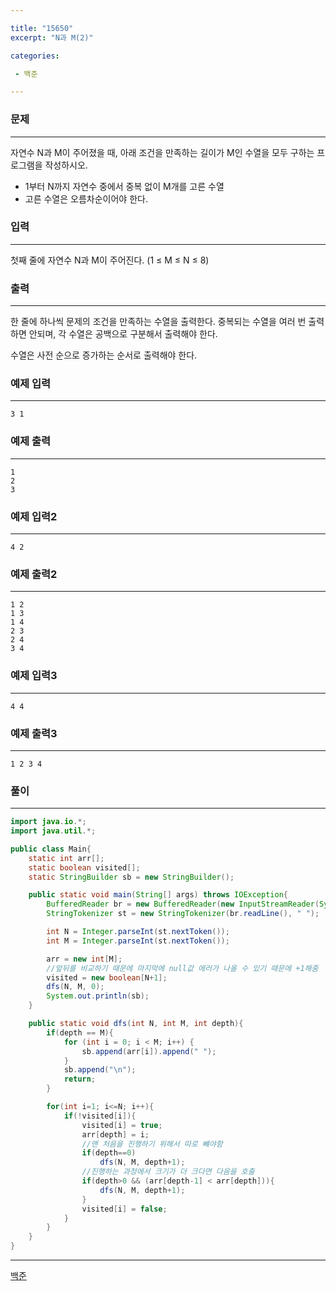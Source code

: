 ```yaml
---

title: "15650"
excerpt: "N과 M(2)"

categories:

 - 백준 

---
```


### 문제

---

자연수 N과 M이 주어졌을 때, 아래 조건을 만족하는 길이가 M인 수열을 모두 구하는 프로그램을 작성하시오.

- 1부터 N까지 자연수 중에서 중복 없이 M개를 고른 수열
- 고른 수열은 오름차순이어야 한다.





### 입력

---

첫째 줄에 자연수 N과 M이 주어진다. (1 ≤ M ≤ N ≤ 8)




### 출력

---

한 줄에 하나씩 문제의 조건을 만족하는 수열을 출력한다. 중복되는 수열을 여러 번 출력하면 안되며, 각 수열은 공백으로 구분해서 출력해야 한다.

수열은 사전 순으로 증가하는 순서로 출력해야 한다.











### 예제 입력

---

```
3 1
```



### 예제 출력

---

```
1
2
3
```



### 예제 입력2

---

```
4 2
```



### 예제 출력2

---

```
1 2
1 3
1 4
2 3
2 4
3 4
```



### 예제 입력3

---

```
4 4
```



### 예제 출력3

---

```
1 2 3 4
```







### 풀이

---

```java
import java.io.*;
import java.util.*;

public class Main{
    static int arr[];
    static boolean visited[];
    static StringBuilder sb = new StringBuilder();

    public static void main(String[] args) throws IOException{
        BufferedReader br = new BufferedReader(new InputStreamReader(System.in));
        StringTokenizer st = new StringTokenizer(br.readLine(), " ");

        int N = Integer.parseInt(st.nextToken());
        int M = Integer.parseInt(st.nextToken());

        arr = new int[M];
        //앞뒤를 비교하기 때문에 마지막에 null값 에러가 나올 수 있기 때문에 +1해줌
        visited = new boolean[N+1];
        dfs(N, M, 0);
        System.out.println(sb);
    }

    public static void dfs(int N, int M, int depth){
        if(depth == M){
            for (int i = 0; i < M; i++) {
                sb.append(arr[i]).append(" ");
            }
            sb.append("\n");
            return;
        }

        for(int i=1; i<=N; i++){
            if(!visited[i]){
                visited[i] = true;
                arr[depth] = i;
                //맨 처음을 진행하기 위해서 따로 뺴야함
                if(depth==0)
                    dfs(N, M, depth+1);
                //진행하는 과정에서 크기가 더 크다면 다음을 호출
                if(depth>0 && (arr[depth-1] < arr[depth])){
                    dfs(N, M, depth+1);
                }
                visited[i] = false;
            }
        }
    }
}
```









---

[백준](https://www.acmicpc.net/problem/15650)



